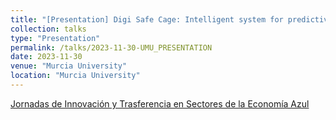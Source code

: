 ```yaml
---
title: "[Presentation] Digi Safe Cage: Intelligent system for predictive maintenance of offshore aquaculture farm moorings."
collection: talks
type: "Presentation"
permalink: /talks/2023-11-30-UMU_PRESENTATION
date: 2023-11-30
venue: "Murcia University"
location: "Murcia University"
---
```


[Jornadas de Innovación y Trasferencia en Sectores de la Economía Azul](https://eventos.um.es/106890/detail/jornada-de-innovacion-y-transferencia-en-sectores-de-la-economia-azul-dia-de-la-acuicultura.html)
